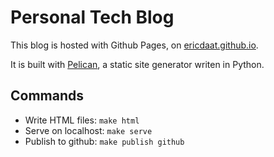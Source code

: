 # Personal Tech Blog

This blog is hosted with Github Pages, on [ericdaat.github.io](https://ericdaat.github.io).

It is built with [Pelican](https://blog.getpelican.com/), a static site generator writen in Python.

## Commands

- Write HTML files: `make html`
- Serve on localhost: `make serve`
- Publish to github: `make publish github`
